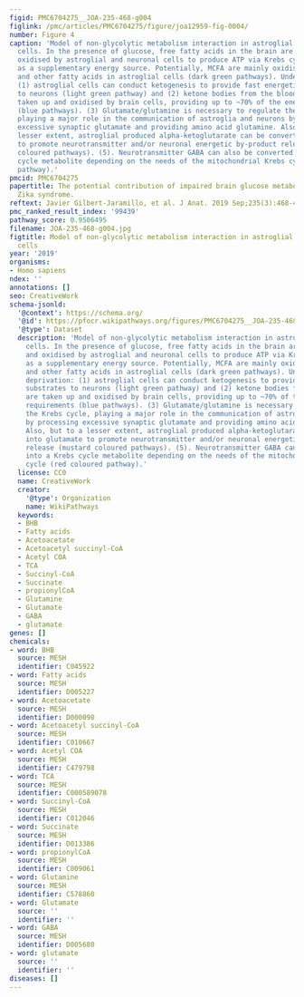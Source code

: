 ```yaml
---
figid: PMC6704275__JOA-235-468-g004
figlink: /pmc/articles/PMC6704275/figure/joa12959-fig-0004/
number: Figure 4
caption: 'Model of non‐glycolytic metabolism interaction in astroglial and neuronal
  cells. In the presence of glucose, free fatty acids in the brain are taken up and
  oxidised by astroglial and neuronal cells to produce ATP via Krebs cycle/OxPhos
  as a supplementary energy source. Potentially, MCFA are mainly oxidised in neurons
  and other fatty acids in astroglial cells (dark green pathways). Under glucose deprivation:
  (1) astroglial cells can conduct ketogenesis to provide fast energetic substrates
  to neurons (light green pathway) and (2) ketone bodies from the bloodstream are
  taken up and oxidised by brain cells, providing up to ~70% of the energetic requirements
  (blue pathways). (3) Glutamate/glutamine is necessary to regulate the Krebs cycle,
  playing a major role in the communication of astroglia and neurons by processing
  excessive synaptic glutamate and providing amino acid glutamine. Also, but to a
  lesser extent, astroglial produced alpha‐ketoglutarate can be converted into glutamate
  to promote neurotransmitter and/or neuronal energetic by‐product release (mustard
  coloured pathways). (5). Neurotransmitter GABA can also be converted into a Krebs
  cycle metabolite depending on the needs of the mitochondrial Krebs cycle (red coloured
  pathway).'
pmcid: PMC6704275
papertitle: The potential contribution of impaired brain glucose metabolism to congenital
  Zika syndrome.
reftext: Javier Gilbert‐Jaramillo, et al. J Anat. 2019 Sep;235(3):468-480.
pmc_ranked_result_index: '99439'
pathway_score: 0.9506495
filename: JOA-235-468-g004.jpg
figtitle: Model of non‐glycolytic metabolism interaction in astroglial and neuronal
  cells
year: '2019'
organisms:
- Homo sapiens
ndex: ''
annotations: []
seo: CreativeWork
schema-jsonld:
  '@context': https://schema.org/
  '@id': https://pfocr.wikipathways.org/figures/PMC6704275__JOA-235-468-g004.html
  '@type': Dataset
  description: 'Model of non‐glycolytic metabolism interaction in astroglial and neuronal
    cells. In the presence of glucose, free fatty acids in the brain are taken up
    and oxidised by astroglial and neuronal cells to produce ATP via Krebs cycle/OxPhos
    as a supplementary energy source. Potentially, MCFA are mainly oxidised in neurons
    and other fatty acids in astroglial cells (dark green pathways). Under glucose
    deprivation: (1) astroglial cells can conduct ketogenesis to provide fast energetic
    substrates to neurons (light green pathway) and (2) ketone bodies from the bloodstream
    are taken up and oxidised by brain cells, providing up to ~70% of the energetic
    requirements (blue pathways). (3) Glutamate/glutamine is necessary to regulate
    the Krebs cycle, playing a major role in the communication of astroglia and neurons
    by processing excessive synaptic glutamate and providing amino acid glutamine.
    Also, but to a lesser extent, astroglial produced alpha‐ketoglutarate can be converted
    into glutamate to promote neurotransmitter and/or neuronal energetic by‐product
    release (mustard coloured pathways). (5). Neurotransmitter GABA can also be converted
    into a Krebs cycle metabolite depending on the needs of the mitochondrial Krebs
    cycle (red coloured pathway).'
  license: CC0
  name: CreativeWork
  creator:
    '@type': Organization
    name: WikiPathways
  keywords:
  - BHB
  - Fatty acids
  - Acetoacetate
  - Acetoacetyl succinyl-CoA
  - Acetyl COA
  - TCA
  - Succinyl-CoA
  - Succinate
  - propionylCoA
  - Glutamine
  - Glutamate
  - GABA
  - glutamate
genes: []
chemicals:
- word: BHB
  source: MESH
  identifier: C045922
- word: Fatty acids
  source: MESH
  identifier: D005227
- word: Acetoacetate
  source: MESH
  identifier: D000090
- word: Acetoacetyl succinyl-CoA
  source: MESH
  identifier: C010667
- word: Acetyl COA
  source: MESH
  identifier: C479798
- word: TCA
  source: MESH
  identifier: C000589078
- word: Succinyl-CoA
  source: MESH
  identifier: C012046
- word: Succinate
  source: MESH
  identifier: D013386
- word: propionylCoA
  source: MESH
  identifier: C009061
- word: Glutamine
  source: MESH
  identifier: C578860
- word: Glutamate
  source: ''
  identifier: ''
- word: GABA
  source: MESH
  identifier: D005680
- word: glutamate
  source: ''
  identifier: ''
diseases: []
---
```

